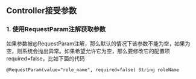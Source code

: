 ## Controller接受参数
### 1. 使用RequestParam注解获取参数
如果参数被@RequestParam注解，那么默认的情况下该参数不能为空，如果为空，则系统会抛出异常。如果希望允许它为空，那么要修改它的配置项required=false，比如下面的代码
```
@RequestParam(value="role_name", required=false) String roleName
```
